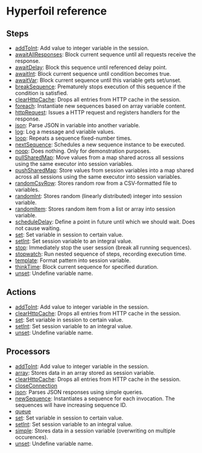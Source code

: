 # Hyperfoil reference



## Steps
* [addToInt](./step_addToInt.html): Add value to integer variable in the session. 
* [awaitAllResponses](./step_awaitAllResponses.html): Block current sequence until all requests receive the response. 
* [awaitDelay](./step_awaitDelay.html): Block this sequence until referenced delay point. 
* [awaitInt](./step_awaitInt.html): Block current sequence until condition becomes true. 
* [awaitVar](./step_awaitVar.html): Block current sequence until this variable gets set/unset. 
* [breakSequence](./step_breakSequence.html): Prematurely stops execution of this sequence if the condition is satisfied. 
* [clearHttpCache](./step_clearHttpCache.html): Drops all entries from HTTP cache in the session. 
* [foreach](./step_foreach.html): Instantiate new sequences based on array variable content. 
* [httpRequest](./step_httpRequest.html): Issues a HTTP request and registers handlers for the response. 
* [json](./step_json.html): Parse JSON in variable into another variable. 
* [log](./step_log.html): Log a message and variable values. 
* [loop](./step_loop.html): Repeats a sequence fixed-number times. 
* [nextSequence](./step_nextSequence.html): Schedules a new sequence instance to be executed. 
* [noop](./step_noop.html): Does nothing. Only for demonstration purposes. 
* [pullSharedMap](./step_pullSharedMap.html): Move values from a map shared across all sessions using the same executor into session variables. 
* [pushSharedMap](./step_pushSharedMap.html): Store values from session variables into a map shared across all sessions using the same executor into session variables. 
* [randomCsvRow](./step_randomCsvRow.html): Stores random row from a CSV-formatted file to variables. 
* [randomInt](./step_randomInt.html): Stores random (linearly distributed) integer into session variable. 
* [randomItem](./step_randomItem.html): Stores random item from a list or array into session variable. 
* [scheduleDelay](./step_scheduleDelay.html): Define a point in future until which we should wait. Does not cause waiting. 
* [set](./step_set.html): Set variable in session to certain value. 
* [setInt](./step_setInt.html): Set session variable to an integral value. 
* [stop](./step_stop.html): Immediately stop the user session (break all running sequences). 
* [stopwatch](./step_stopwatch.html): Run nested sequence of steps, recording execution time. 
* [template](./step_template.html): Format pattern into session variable. 
* [thinkTime](./step_thinkTime.html): Block current sequence for specified duration. 
* [unset](./step_unset.html): Undefine variable name. 


## Actions
* [addToInt](./action_addToInt.html): Add value to integer variable in the session. 
* [clearHttpCache](./action_clearHttpCache.html): Drops all entries from HTTP cache in the session. 
* [set](./action_set.html): Set variable in session to certain value. 
* [setInt](./action_setInt.html): Set session variable to an integral value. 
* [unset](./action_unset.html): Undefine variable name. 


## Processors
* [addToInt](./processor_addToInt.html): Add value to integer variable in the session. 
* [array](./processor_array.html): Stores data in an array stored as session variable. 
* [clearHttpCache](./processor_clearHttpCache.html): Drops all entries from HTTP cache in the session. 
* [closeConnection](./processor_closeConnection.html)
* [json](./processor_json.html): Parses JSON responses using simple queries. 
* [newSequence](./processor_newSequence.html): Instantiates a sequence for each invocation. The sequences will have increasing sequence ID. 
* [queue](./processor_queue.html)
* [set](./processor_set.html): Set variable in session to certain value. 
* [setInt](./processor_setInt.html): Set session variable to an integral value. 
* [simple](./processor_simple.html): Stores data in a session variable (overwriting on multiple occurences). 
* [unset](./processor_unset.html): Undefine variable name. 
